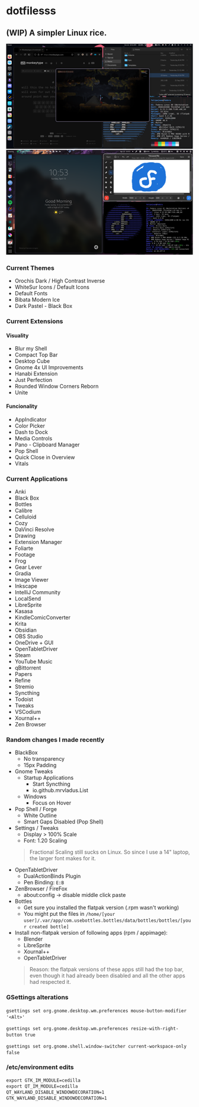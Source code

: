 # dotfilesss
## (WIP) A simpler Linux rice.
![](https://github.com/felipe-juan/dotfilesss/blob/main/Screenshot%20from%202024-10-22%2010-11-36.png)
![](https://github.com/felipe-juan/dotfilesss/blob/main/Screenshot%20From%202025-04-13%2010-53-18.png)

### Current Themes
- Orochis Dark / High Contrast Inverse
- WhiteSur Icons / Default Icons
- Default Fonts
- Bibata Modern Ice
- Dark Pastel - Black Box

### Current Extensions
#### Visuality
- Blur my Shell
- Compact Top Bar
- Desktop Cube
- Gnome 4x UI Improvements
- Hanabi Extension
- Just Perfection
- Rounded Window Corners Reborn
- Unite

#### Funcionality
- AppIndicator
- Color Picker
- Dash to Dock
- Media Controls
- Pano - Clipboard Manager
- Pop Shell
- Quick Close in Overview
- Vitals

### Current Applications
- Anki
- Black Box
- Bottles
- Calibre
- Celluloid
- Cozy
- DaVinci Resolve
- Drawing
- Extension Manager
- Foliarte
- Footage
- Frog
- Gear Lever
- Gradia
- Image Viewer
- Inkscape
- IntelliJ Community
- LocalSend
- LibreSprite
- Kasasa
- KindleComicConverter
- Krita
- Obsidian
- OBS Studio
- OneDrive + GUI
- OpenTabletDriver
- Steam
- YouTube Music
- qBittorrent
- Papers
- Refine
- Stremio
- Syncthing
- Todoist
- Tweaks
- VSCodium
- Xournal++
- Zen Browser

### Random changes I made recently
- BlackBox
  - No transparency
  - 15px Padding
- Gnome Tweaks
  - Startup Applications
    - Start Syncthing
    - io.github.mrvladus.List
  - Windows
    - Focus on Hover 
- Pop Shell / Forge
  - White Outline
  - Smart Gaps Disabled (Pop Shell)
- Settings / Tweaks
  - Display > 100% Scale
  - Font: 1.20 Scaling
  > Fractional Scaling still sucks on Linux. So since I use a 14" laptop, the larger font makes for it.
- OpenTabletDriver
  - DualActionBinds Plugin
  - Pen Binding: `E:B`
- ZenBrowser / FireFox
  - about:config -> disable middle click paste
- Bottles
  - Get sure you installed the flatpak version (.rpm wasn't working)
  - You might put the files in `/home/[your user]/.var/app/com.usebottles.bottles/data/bottles/bottles/[your created bottle]`
- Install non-flatpak version of following apps (rpm / appimage):
  - Blender
  - LibreSprite
  - Xournal++
  - OpenTabletDriver
  > Reason: the flatpak versions of these apps still had the top bar, even though it had already been disabled and all the other apps had respected it.

### GSettings alterations
`gsettings set org.gnome.desktop.wm.preferences mouse-button-modifier '<Alt>'`

`gsettings set org.gnome.desktop.wm.preferences resize-with-right-button true`

`gsettings set org.gnome.shell.window-switcher current-workspace-only false`

### /etc/environment edits
```
export GTK_IM_MODULE=cedilla
export QT_IM_MODULE=cedilla
QT_WAYLAND_DISABLE_WINDOWDECORATION=1
GTK_WAYLAND_DISABLE_WINDOWDECORATION=1
```
